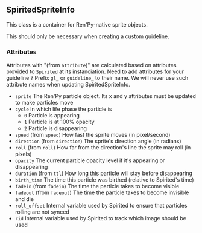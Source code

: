 ## SpiritedSpriteInfo

This class is a container for Ren'Py-native sprite objects.

This should only be necessary when creating a custom guideline.

### Attributes

Attributes with "(from `attribute`)" are calculated based on attributes
provided to `Spirited` at its instanciation. Need to add attributes for
your guideline ? Prefix `gl_` or `guideline_` to their name. We will
never use such attribute names when updating SpiritedSpriteInfo.

* `sprite`
    The Ren'Py particle object. Its x and y attributes must be updated
    to make particles move
* `cycle`
    In which life phase the particle is
  * `0` Particle is appearing
  * `1` Particle is at 100% opacity
  * `2` Particle is disappearing
* `speed` (from `speed`)
    How fast the sprite moves (in pixel/second)
* `direction` (from `direction`)
    The sprite's direction angle (in radians)
* `roll` (from `roll`)
    How far from the direction's line the sprite may roll (in pixels)
* `opacity`
    The current particle opacity level if it's appearing or disappearing
* `duration` (from `ttl`)
    How long this particle will stay before disappearing
* `birth_time`
    The time this particle was birthed (relative to Spirited's time)
* `fadein`
    (from `fadein`) The time the particle takes to become visible
* `fadeout`
    (from `fadeout`) The time the particle takes to become invisible and die
* `roll_offset`
    Internal variable used by Spirited to ensure that particles rolling are not synced
* `rid`
    Internal variable used by Spirited to track which image should be used